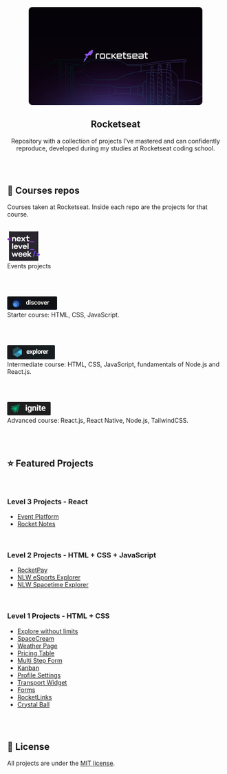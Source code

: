 <div align="center">
  <img alt="Rocketseat" src="./.github/rocketseat-cover.png" width="80%"/>
</div>

<h2 align="center">
Rocketseat
</h2>
<p align="center">
Repository with a collection of projects I've mastered and can confidently reproduce, developed during my studies at Rocketseat coding school.
</p>

<br/>
<br/>

## :rocket: Courses repos
Courses taken at Rocketseat. Inside each repo are the projects for that course.

<br/>

<a href="./events">
<img alt="NLW logo" src="./events/next-level-week/.github/nlw.png" style="width: 15%; height: 15%;">
</a> 
<br/>
Events projects

<br/><br/>

<a href="./discover">
  <img alt="Discover logo" src="./.github/discover-logo.png" style="width: 23%;">
</a>
<br/>
Starter course: HTML, CSS, JavaScript.

<br/><br/>

<a href="./explorer">
  <img alt="Explorer logo" src="./.github/explorer-logo.png" style="width: 22%; height: 22%;">
  </a>
  <br/>
  Intermediate course: HTML, CSS, JavaScript, fundamentals of Node.js and React.js.

  <br/><br/>

  <a href="./ignite">
  <img alt="Ignite logo" src="./.github/ignite-logo.png" style="width: 20%; height: 20%;">
  </a> 
  <br/>
  Advanced course: React.js, React Native, Node.js, TailwindCSS.
  
  <br/><br/>

## :star: Featured Projects

<br/>

### Level 3 Projects - React
- [Event Platform](https://github.com/diegommagno/rocketseat/tree/main/events/ignite-lab/events-platform)
- [Rocket Notes](https://github.com/diegommagno/rocketseat/tree/main/explorer/stage-09/rocketnotes)

<br/>

### Level 2 Projects - HTML + CSS + JavaScript

- [RocketPay](https://github.com/diegommagno/rocketseat/tree/main/events/explorer-lab/rocketpay)
- [NLW eSports Explorer](https://github.com/diegommagno/rocketseat/tree/main/events/next-level-week/2022/nlw-esports/explorer)
- [NLW Spacetime Explorer](https://github.com/diegommagno/rocketseat/tree/main/events/next-level-week/2023/nlw-spacetime/explorer)

<br/>

### Level 1 Projects - HTML + CSS

- [Explore without limits](https://github.com/diegommagno/rocketseat/tree/main/explorer/intensive-stages-01-to-04/)
- [SpaceCream](https://github.com/diegommagno/rocketseat/tree/main/explorer/stage-03/advanced-css/space-cream)
- [Weather Page](https://github.com/diegommagno/rocketseat/tree/main/events/boracodar.dev/10-weather-page/)
- [Pricing Table](https://github.com/diegommagno/rocketseat/tree/main/events/boracodar.dev/15-pricing-table/)
- [Multi Step Form](https://github.com/diegommagno/rocketseat/tree/main/events/boracodar.dev/23-multi-step-form/)
- [Kanban](https://github.com/diegommagno/rocketseat/tree/main/events/boracodar.dev/12-kanban/)
- [Profile Settings](https://github.com/diegommagno/rocketseat/tree/main/events/boracodar.dev/22-profile-settings/)
- [Transport Widget](https://github.com/diegommagno/rocketseat/tree/main/events/boracodar.dev/19-transport-widget/)
- [Forms](https://github.com/diegommagno/rocketseat/tree/main/explorer/stage-03/create-your-event-form)
- [RocketLinks](https://github.com/diegommagno/rocketseat/tree/main/events/explorer-marathon/explorer-marathon-02/rocketlinks)
- [Crystal Ball](https://github.com/diegommagno/rocketseat/tree/main/events/explorer-marathon/explorer-marathon-01/crystal-ball)

<br/><br/>

## 📘 License

All projects are under the [MIT license](LICENSE.md).